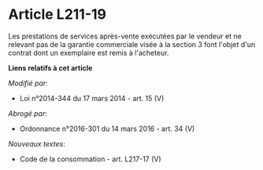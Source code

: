 # Article L211-19

Les prestations de services après-vente exécutées par le vendeur et ne relevant pas de la garantie commerciale visée à la
section 3 font l'objet d'un contrat dont un exemplaire est remis à l'acheteur.

**Liens relatifs à cet article**

_Modifié par_:

  - Loi n°2014-344 du 17 mars 2014 - art. 15 (V)

_Abrogé par_:

  - Ordonnance n°2016-301 du 14 mars 2016 - art. 34 (V)

_Nouveaux textes_:

  - Code de la consommation - art. L217-17 (V)
